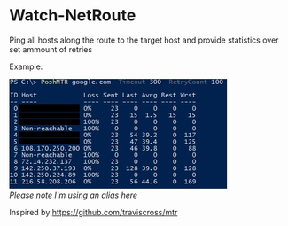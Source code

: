 # Watch-NetRoute

Ping all hosts along the route to the target host and provide statistics over set ammount of retries

Example:

![Example1](img/example1.jpg?raw=true)\
*Please note I'm using an alias here*

Inspired by https://github.com/traviscross/mtr